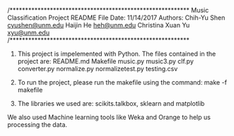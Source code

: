 /**********************************************************
Music Classification Project README File
Date:	11/14/2017 
Authors:	Chih-Yu Shen 					cyushen@unm.edu
			Haijin He 					    heh@unm.edu
			Christina Xuan Yu 				xyu@unm.edu
/**********************************************************

1. This project is impelemented with Python. The files contained 
in the project are:
	README.md
	Makefile
	music.py
	music3.py
	clf.py
	converter.py
	normalize.py
	normalizetest.py
	testing.csv

2. To run the project, please run the makefile using the command:
make -f makefile

3. The libraries we used are: 
scikits.talkbox, sklearn and matplotlib

We also used Machine learning tools like Weka and Orange to help 
us processing the data.







